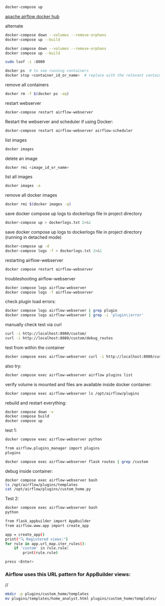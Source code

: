 

```bash
docker-compose up
```

[apache airflow docker hub](https://hub.docker.com/r/apache/airflow/tags)

alternate
```bash
docker-compose down --volumes --remove-orphans
docker-compose up --build
```

```bash
docker compose down --volumes --remove-orphans
docker compose up --build
```

```bash
sudo lsof -i :8080
```

```bash
docker ps  # to see running containers
docker stop <container_id_or_name>  # replace with the relevant container ID or name
```

remove all containers
```bash
docker rm -f $(docker ps -aq)
```

restart webserver
```bash
docker-compose restart airflow-webserver
```
Restart the webserver and scheduler if using Docker:
```bash
docker-compose restart airflow-webserver airflow-scheduler
```



list images
```bash
docker images
```
delete an image
```bash
docker rmi <image_id_or_name>
```

list all images
```bash
docker images -a
```

remove all docker images
```bash
docker rmi $(docker images -q)
```

save docker compose up logs to dockerlogs file in project directory
```bash
docker-compose up > dockerlogs.txt 2>&1
```

save docker compose up logs to dockerlogs file in project directory (running in detached mode)
```bash
docker-compose up -d
docker-compose logs -f > dockerlogs.txt 2>&1
```
restarting airflow-webserver
```bash
docker compose restart airflow-webserver
```
troubleshooting airflow-webserver
```bash
docker compose logs airflow-webserver
docker compose logs -f airflow-webserver
```
check plugin load errors:
```bash
docker compose logs airflow-webserver | grep plugin
docker compose logs airflow-webserver | grep -i 'plugin\|error'
```
manually check test via curl
```bash
curl -i http://localhost:8080/custom/
curl -i http://localhost:8080/custom/debug_routes

```
test from within the container
```bash
docker compose exec airflow-webserver curl -i http://localhost:8080/custom/
```
also try:
```bash
docker compose exec airflow-webserver airflow plugins list
```

verify volume is mounted and files are available inside docker container:
```bash
docker compose exec airflow-webserver ls /opt/airflow/plugins
```
rebuild and restart everything:
```bash
docker compose down -v
docker compose build
docker compose up
```

test 1:
```bash
docker compose exec airflow-webserver python
```
```bash
from airflow.plugins_manager import plugins
plugins
```
```bash
docker compose exec airflow-webserver flask routes | grep /custom

```

debug inside container:
```bash
docker compose exec airflow-webserver bash
ls /opt/airflow/plugins/templates
cat /opt/airflow/plugins/custom_home.py
```

Test 2:
```bash
docker compose exec airflow-webserver bash
python
```
```bash
from flask_appbuilder import AppBuilder
from airflow.www.app import create_app

app = create_app()
print("🔍 Registered views:")
for rule in app.url_map.iter_rules():
    if 'custom' in rule.rule:
        print(rule.rule)

```
```bash
press <Enter>
```

### Airflow uses this URL pattern for AppBuilder views:
/<lowercase-view-class-name>/<exposed-method-name>


```bash
mkdir -p plugins/custom_home/templates
mv plugins/templates/home_analyst.html plugins/custom_home/templates/
```
